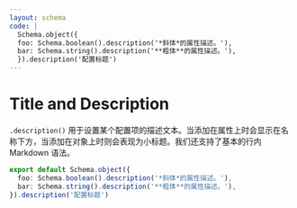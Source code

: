 ```yaml
---
layout: schema
code: |
  Schema.object({
  foo: Schema.boolean().description('*斜体*的属性描述。'),
  bar: Schema.string().description('**粗体**的属性描述。'),
  }).description('配置标题')
---
```


# Title and Description

`.description()` 用于设置某个配置项的描述文本。当添加在属性上时会显示在名称下方，当添加在对象上时则会表现为小标题。我们还支持了基本的行内 Markdown 语法。

```ts
export default Schema.object({
  foo: Schema.boolean().description('*斜体*的属性描述。'),
  bar: Schema.string().description('**粗体**的属性描述。'),
}).description('配置标题')
```

